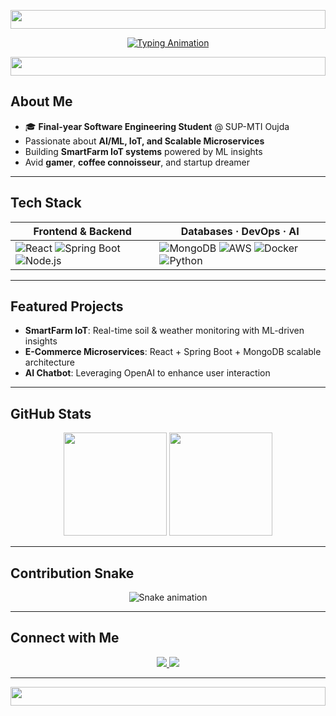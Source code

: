 <!-- Banner Divider -->
<p align="center">
  <img src="https://i.imgur.com/dBaSKWF.gif" height="30" width="100%">
</p>

<!-- Animated Header with Typing Effect -->
<p align="center">
  <a href="https://git.io/typing-svg">
    <img src="https://readme-typing-svg.herokuapp.com?font=Fira+Code&weight=500&size=26&pause=1000&color=1E90FF&center=true&width=600&lines=Hey%2C+I%27m+Ilyas+Ouerdi+👋;Software+Engineer+%7C+AI+%26+IoT;Crafting+Future+Tech" alt="Typing Animation" />
  </a>
</p>

<!-- Banner Divider -->
<p align="center">
  <img src="https://i.imgur.com/dBaSKWF.gif" height="30" width="100%">
</p>

## About Me  
- 🎓 **Final-year Software Engineering Student** @ SUP-MTI Oujda  
-  Passionate about **AI/ML, IoT, and Scalable Microservices**  
-  Building **SmartFarm IoT systems** powered by ML insights  
-  Avid **gamer**, **coffee connoisseur**, and startup dreamer  

---

## Tech Stack  

**Frontend & Backend** | **Databases · DevOps · AI**  
--- | ---  
![React](https://img.shields.io/badge/React-20232A?logo=react&logoColor=61DAFB&style=for-the-badge) ![Spring Boot](https://img.shields.io/badge/Spring_Boot-6DB33F?logo=spring-boot&logoColor=white&style=for-the-badge) ![Node.js](https://img.shields.io/badge/Node.js-43853D?logo=node.js&logoColor=white&style=for-the-badge) | ![MongoDB](https://img.shields.io/badge/MongoDB-4EA94B?logo=mongodb&logoColor=white&style=for-the-badge) ![AWS](https://img.shields.io/badge/AWS-232F3E?logo=amazon-aws&logoColor=FF9900&style=for-the-badge) ![Docker](https://img.shields.io/badge/Docker-2496ED?logo=docker&logoColor=white&style=for-the-badge) ![Python](https://img.shields.io/badge/Python-3776AB?logo=python&logoColor=white&style=for-the-badge)  

---

## Featured Projects  
-  **SmartFarm IoT**: Real-time soil & weather monitoring with ML-driven insights  
-  **E-Commerce Microservices**: React + Spring Boot + MongoDB scalable architecture  
-  **AI Chatbot**: Leveraging OpenAI to enhance user interaction  

---

## GitHub Stats  

<p align="center">
  <img src="https://github-readme-stats.vercel.app/api?username=ilyasouerdii&show_icons=true&theme=blue-green&hide_border=true" height="165" />
  <img src="https://github-readme-streak-stats.herokuapp.com/?user=ilyasouerdii&theme=blue-green&hide_border=true" height="165" />
</p>

---

## Contribution Snake  
<p align="center">
  <img src="https://raw.githubusercontent.com/ilyasouerdii/ilyasouerdii/output/github-contribution-grid-snake.svg" alt="Snake animation" />
</p>

---

## Connect with Me  
<p align="center">
  <a href="https://linkedin.com/in/ilyasouerdii" target="_blank">
    <img src="https://img.shields.io/badge/LinkedIn-0A66C2?logo=linkedin&logoColor=white&style=for-the-badge" />
  </a>
  <a href="mailto:ilyas.ouerdii@gmail.com">
    <img src="https://img.shields.io/badge/Gmail-D44638?logo=gmail&logoColor=white&style=for-the-badge" />
  </a>
</p>

---

<!-- Footer Divider -->
<p align="center">
  <img src="https://i.imgur.com/dBaSKWF.gif" height="30" width="100%">
</p>
